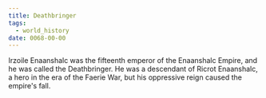 ```yaml
---
title: Deathbringer
tags:
  - world_history
date: 0068-00-00
---
```

Irzoile Enaanshalc was the fifteenth emperor of the Enaanshalc Empire, and he was called the Deathbringer. He was a descendant of Ricrot Enaanshalc, a hero in the era of the Faerie War, but his oppressive reign caused the empire's fall.